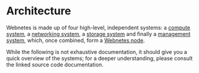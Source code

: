 # Architecture

Webnetes is made up of four high-level, independent systems: a [compute system](./compute.md), a [networking system](./networking.md), a [storage system](./storage.md) and finally a [management system](./management.md), which, once combined, form a [Webnetes node](../components/webnetes.md).

While the following is not exhaustive documentation, it should give you a quick overview of the systems; for a deeper understanding, please consult the linked source code documentation.
